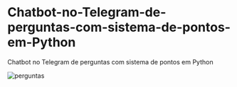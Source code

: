 # Chatbot-no-Telegram-de-perguntas-com-sistema-de-pontos-em-Python
Chatbot no Telegram de perguntas com sistema de pontos em Python

![perguntas](https://github.com/user-attachments/assets/dca7ec2e-8732-47aa-83cc-b8a0338c6d23)

